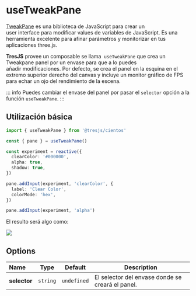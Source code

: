 # useTweakPane

[TweakPane](https://cocopon.github.io/tweakpane/) es una biblioteca de JavaScript para crear un user interface para modificar values de variables de JavaScript. Es una herramienta excelente para afinar parámetros y monitorizar en tus aplicaciones three.js.

**TresJS** provee un composable se llama  `useTweakPane` que crea un Tweakpane panel por un envase para que a lo puedes añadir modificaciones. Por defecto, se crea el panel en la esquina en el extremo superior derecho del canvas y incluye un monitor gráfico de FPS para echar un ojo del rendimiento de la escena.

::: info
Puedes cambiar el envase del panel por pasar el `selector` opción a la función `useTweakPane`.
:::

## Utilización básica

```ts
import { useTweakPane } from '@tresjs/cientos'

const { pane } = useTweakPane()

const experiment = reactive({
  clearColor: '#000000',
  alpha: true,
  shadow: true,
})

pane.addInput(experiment, 'clearColor', {
  label: 'Clear Color',
  colorMode: 'hex',
})

pane.addInput(experiment, 'alpha')
```

El resulto será algo como:

![](/use-tweakpane.png)

## Options

| Name         | Type     | Default     | Description                                                    |
| :----------- | -------- | ----------- | -------------------------------------------------------------- |
| **selector** | `string` | `undefined` | El selector del envase donde se creará el panel. |
